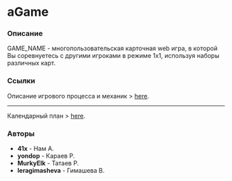 # aGame

### Описание
GAME_NAME - многопользовательская карточная web игра, в которой Вы соревнуетесь с другими игроками в режиме 1х1, используя наборы различных карт.

### Ссылки

Описание игрового процесса и механик > [here](https://docs.google.com/document/d/1b_LMEt0GSiEl0reYey3jAfJS_UdaCC27vh2vrlXlhnc/edit?usp=sharing).

----------

Календарный план > [here](https://docs.google.com/spreadsheets/d/1jgTrbylwclXIRwisVMb8TkTOoZvIkCUW3ULqIY-CbyA/edit?usp=sharing). 


### Авторы
- **41x** - Нам А.
- **yondop** - Караев Р.
- **MurkyElk** - Татаев Р.
- **leragimasheva** - Гимашева В.
